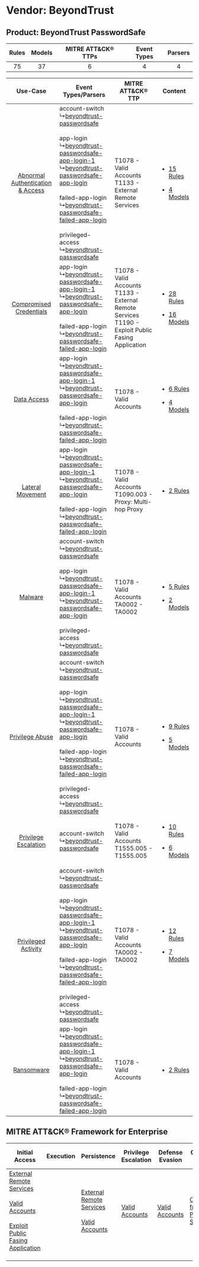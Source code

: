Vendor: BeyondTrust
===================
Product: BeyondTrust PasswordSafe
---------------------------------
| Rules | Models | MITRE ATT&CK® TTPs | Event Types | Parsers |
|:-----:|:------:|:------------------:|:-----------:|:-------:|
|  75   |   37   |         6          |      4      |    4    |

|    Use-Case    | Event Types/Parsers    | MITRE ATT&CK® TTP    | Content    |
|:----:| ---- | ---- | ---- |
| [Abnormal Authentication & Access](../../../UseCases/uc_abnormal_authentication_&_access.md) |  account-switch<br> ↳[beyondtrust-passwordsafe](Ps/pC_beyondtrustpasswordsafe.md)<br><br> app-login<br> ↳[beyondtrust-passwordsafe-app-login-1](Ps/pC_beyondtrustpasswordsafeapplogin1.md)<br> ↳[beyondtrust-passwordsafe-app-login](Ps/pC_beyondtrustpasswordsafeapplogin.md)<br><br> failed-app-login<br> ↳[beyondtrust-passwordsafe-failed-app-login](Ps/pC_beyondtrustpasswordsafefailedapplogin.md)<br><br> privileged-access<br> ↳[beyondtrust-passwordsafe](Ps/pC_beyondtrustpasswordsafe.md)<br> | T1078 - Valid Accounts<br>T1133 - External Remote Services<br>    | [<ul><li>15 Rules</li></ul><ul><li>4 Models</li></ul>](RM/r_m_beyondtrust_beyondtrust_passwordsafe_Abnormal_Authentication_&_Access.md) |
|          [Compromised Credentials](../../../UseCases/uc_compromised_credentials.md)          |  app-login<br> ↳[beyondtrust-passwordsafe-app-login-1](Ps/pC_beyondtrustpasswordsafeapplogin1.md)<br> ↳[beyondtrust-passwordsafe-app-login](Ps/pC_beyondtrustpasswordsafeapplogin.md)<br><br> failed-app-login<br> ↳[beyondtrust-passwordsafe-failed-app-login](Ps/pC_beyondtrustpasswordsafefailedapplogin.md)<br>    | T1078 - Valid Accounts<br>T1133 - External Remote Services<br>T1190 - Exploit Public Fasing Application<br> | [<ul><li>28 Rules</li></ul><ul><li>16 Models</li></ul>](RM/r_m_beyondtrust_beyondtrust_passwordsafe_Compromised_Credentials.md)         |
|    [Data Access](../../../UseCases/uc_data_access.md)    |  app-login<br> ↳[beyondtrust-passwordsafe-app-login-1](Ps/pC_beyondtrustpasswordsafeapplogin1.md)<br> ↳[beyondtrust-passwordsafe-app-login](Ps/pC_beyondtrustpasswordsafeapplogin.md)<br><br> failed-app-login<br> ↳[beyondtrust-passwordsafe-failed-app-login](Ps/pC_beyondtrustpasswordsafefailedapplogin.md)<br>    | T1078 - Valid Accounts<br>    | [<ul><li>6 Rules</li></ul><ul><li>4 Models</li></ul>](RM/r_m_beyondtrust_beyondtrust_passwordsafe_Data_Access.md)    |
|    [Lateral Movement](../../../UseCases/uc_lateral_movement.md)    |  app-login<br> ↳[beyondtrust-passwordsafe-app-login-1](Ps/pC_beyondtrustpasswordsafeapplogin1.md)<br> ↳[beyondtrust-passwordsafe-app-login](Ps/pC_beyondtrustpasswordsafeapplogin.md)<br><br> failed-app-login<br> ↳[beyondtrust-passwordsafe-failed-app-login](Ps/pC_beyondtrustpasswordsafefailedapplogin.md)<br>    | T1078 - Valid Accounts<br>T1090.003 - Proxy: Multi-hop Proxy<br>    | [<ul><li>2 Rules</li></ul>](RM/r_m_beyondtrust_beyondtrust_passwordsafe_Lateral_Movement.md)    |
|    [Malware](../../../UseCases/uc_malware.md)    |  account-switch<br> ↳[beyondtrust-passwordsafe](Ps/pC_beyondtrustpasswordsafe.md)<br><br> app-login<br> ↳[beyondtrust-passwordsafe-app-login-1](Ps/pC_beyondtrustpasswordsafeapplogin1.md)<br> ↳[beyondtrust-passwordsafe-app-login](Ps/pC_beyondtrustpasswordsafeapplogin.md)<br><br> privileged-access<br> ↳[beyondtrust-passwordsafe](Ps/pC_beyondtrustpasswordsafe.md)<br>    | T1078 - Valid Accounts<br>TA0002 - TA0002<br>    | [<ul><li>5 Rules</li></ul><ul><li>2 Models</li></ul>](RM/r_m_beyondtrust_beyondtrust_passwordsafe_Malware.md)    |
|    [Privilege Abuse](../../../UseCases/uc_privilege_abuse.md)    |  account-switch<br> ↳[beyondtrust-passwordsafe](Ps/pC_beyondtrustpasswordsafe.md)<br><br> app-login<br> ↳[beyondtrust-passwordsafe-app-login-1](Ps/pC_beyondtrustpasswordsafeapplogin1.md)<br> ↳[beyondtrust-passwordsafe-app-login](Ps/pC_beyondtrustpasswordsafeapplogin.md)<br><br> failed-app-login<br> ↳[beyondtrust-passwordsafe-failed-app-login](Ps/pC_beyondtrustpasswordsafefailedapplogin.md)<br><br> privileged-access<br> ↳[beyondtrust-passwordsafe](Ps/pC_beyondtrustpasswordsafe.md)<br> | T1078 - Valid Accounts<br>    | [<ul><li>9 Rules</li></ul><ul><li>5 Models</li></ul>](RM/r_m_beyondtrust_beyondtrust_passwordsafe_Privilege_Abuse.md)    |
|    [Privilege Escalation](../../../UseCases/uc_privilege_escalation.md)    |  account-switch<br> ↳[beyondtrust-passwordsafe](Ps/pC_beyondtrustpasswordsafe.md)<br>    | T1078 - Valid Accounts<br>T1555.005 - T1555.005<br>    | [<ul><li>10 Rules</li></ul><ul><li>6 Models</li></ul>](RM/r_m_beyondtrust_beyondtrust_passwordsafe_Privilege_Escalation.md)    |
|    [Privileged Activity](../../../UseCases/uc_privileged_activity.md)    |  account-switch<br> ↳[beyondtrust-passwordsafe](Ps/pC_beyondtrustpasswordsafe.md)<br><br> app-login<br> ↳[beyondtrust-passwordsafe-app-login-1](Ps/pC_beyondtrustpasswordsafeapplogin1.md)<br> ↳[beyondtrust-passwordsafe-app-login](Ps/pC_beyondtrustpasswordsafeapplogin.md)<br><br> failed-app-login<br> ↳[beyondtrust-passwordsafe-failed-app-login](Ps/pC_beyondtrustpasswordsafefailedapplogin.md)<br><br> privileged-access<br> ↳[beyondtrust-passwordsafe](Ps/pC_beyondtrustpasswordsafe.md)<br> | T1078 - Valid Accounts<br>TA0002 - TA0002<br>    | [<ul><li>12 Rules</li></ul><ul><li>7 Models</li></ul>](RM/r_m_beyondtrust_beyondtrust_passwordsafe_Privileged_Activity.md)    |
|    [Ransomware](../../../UseCases/uc_ransomware.md)    |  app-login<br> ↳[beyondtrust-passwordsafe-app-login-1](Ps/pC_beyondtrustpasswordsafeapplogin1.md)<br> ↳[beyondtrust-passwordsafe-app-login](Ps/pC_beyondtrustpasswordsafeapplogin.md)<br><br> failed-app-login<br> ↳[beyondtrust-passwordsafe-failed-app-login](Ps/pC_beyondtrustpasswordsafefailedapplogin.md)<br>    | T1078 - Valid Accounts<br>    | [<ul><li>2 Rules</li></ul>](RM/r_m_beyondtrust_beyondtrust_passwordsafe_Ransomware.md)    |

MITRE ATT&CK® Framework for Enterprise
--------------------------------------
| Initial Access                                                                                                                                                                                                                         | Execution | Persistence                                                                                                                                      | Privilege Escalation                                                | Defense Evasion                                                     | Credential Access                                                                     | Discovery | Lateral Movement | Collection | Command and Control                                                                                                                       | Exfiltration | Impact |
| -------------------------------------------------------------------------------------------------------------------------------------------------------------------------------------------------------------------------------------- | --------- | ------------------------------------------------------------------------------------------------------------------------------------------------ | ------------------------------------------------------------------- | ------------------------------------------------------------------- | ------------------------------------------------------------------------------------- | --------- | ---------------- | ---------- | ----------------------------------------------------------------------------------------------------------------------------------------- | ------------ | ------ |
| [External Remote Services](https://attack.mitre.org/techniques/T1133)<br><br>[Valid Accounts](https://attack.mitre.org/techniques/T1078)<br><br>[Exploit Public Fasing Application](https://attack.mitre.org/techniques/T1190)<br><br> |           | [External Remote Services](https://attack.mitre.org/techniques/T1133)<br><br>[Valid Accounts](https://attack.mitre.org/techniques/T1078)<br><br> | [Valid Accounts](https://attack.mitre.org/techniques/T1078)<br><br> | [Valid Accounts](https://attack.mitre.org/techniques/T1078)<br><br> | [Credentials from Password Stores](https://attack.mitre.org/techniques/T1555)<br><br> |           |                  |            | [Proxy: Multi-hop Proxy](https://attack.mitre.org/techniques/T1090/003)<br><br>[Proxy](https://attack.mitre.org/techniques/T1090)<br><br> |              |        |
